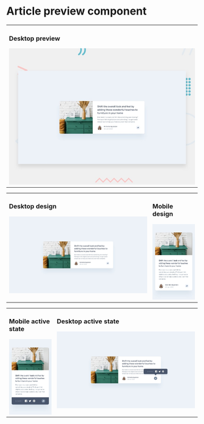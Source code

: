 # Article preview component

<table>
  <tr>
    <td>
      <h3> Desktop preview </h3>
      <img src="./assets/design/desktop-preview.jpg" />
    </td>
  </tr>
</table>
<table>
  <tr valign="top">
    <td width="75%">
      <h3> Desktop design </h3>
      <img src="./assets/design/desktop-design.jpg" />
    </td>
    <td>
      <h3> Mobile design </h3>
      <img src="./assets/design/mobile-design.jpg" />
    </td>
  </tr> 
</table>
<table>
  <tr valign="top">
    <td>
      <h3> Mobile active state </h3>
      <img src="./assets/design/mobile-active-state.jpg" />
    </td>
    <td width="75%">
      <h3> Desktop active state </h3>
      <img src="./assets/design/desktop-active-state.jpg" />
    </td>
  </tr> 
</table>
